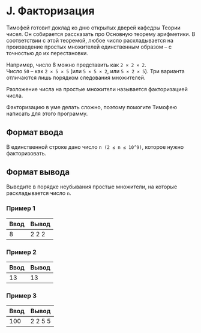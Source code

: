 # J. Факторизация

Тимофей готовит доклад ко дню открытых дверей кафедры Теории чисел. Он собирается рассказать про Основную теорему арифметики. 
В соответствии с этой теоремой, любое число раскладывается на произведение простых множителей единственным 
образом – с точностью до их перестановки.

Например, число 8 можно представить как `2 × 2 × 2`.<br>
Число `50` – как `2 × 5 × 5` (или `5 × 5 × 2`, или `5 × 2 × 5`). Три варианта отличаются лишь порядком следования множителей.

Разложение числа на простые множители называется факторизацией числа.

Факторизацию в уме делать сложно, поэтому помогите Тимофею написать для этого программу.

## Формат ввода

В единственной строке дано число `n (2 ≤ n ≤ 10^9)`, которое нужно факторизовать.

## Формат вывода

Выведите в порядке неубывания простые множители, на которые раскладывается число `n`.

### Пример 1

<table>
  <thead>
     <tr>
        <th>Ввод</th>
        <th>Вывод</th>
     </tr>
  </thead>
  <tbody>
     <tr>
        <td>8</td>
        <td>2 2 2</td>
     </tr>
  </tbody>
</table>

### Пример 2

<table>
  <thead>
     <tr>
        <th>Ввод</th>
        <th>Вывод</th>
     </tr>
  </thead>
  <tbody>
     <tr>
        <td>13</td>
        <td>13</td>
     </tr>
  </tbody>
</table>

### Пример 3

<table>
  <thead>
     <tr>
        <th>Ввод</th>
        <th>Вывод</th>
     </tr>
  </thead>
  <tbody>
     <tr>
        <td>100</td>
        <td>2 2 5 5</td>
     </tr>
  </tbody>
</table>